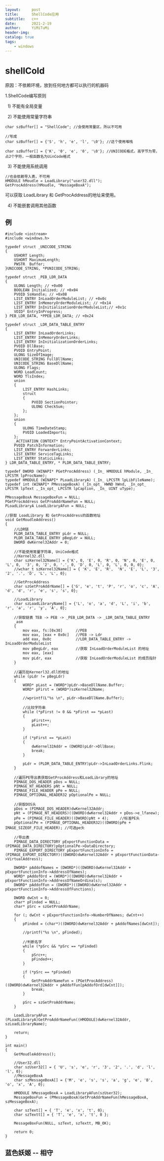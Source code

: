 ```yaml
---
layout:     post
title:      ShellCode应用
subtitle:   c++
date:       2021-2-19
author:     YiMiTuMi
header-img: 
catalog: true
tags:
    - windows
---
```


# shellCold

原因：不依赖环境，放到任何地方都可以执行的机器码

1.ShellCode编写原则

&nbsp;  1) 不能有全局变量

&nbsp;  2) 不能使用常量字符串

	char szBuffer[] = "ShellCode"; //会使用常量区，所以不可用
	
	//写成
	char szBuffer[] = {'S', 'h', 'e', 'l', '\0'}; //这个使用堆栈

	char szBuffer[] = {'K', '0', 'e', '0', '\0'}; //UNICODE格式，高字节为零，占2个字符，一般函数名为UinCode格式


&nbsp;  3) 不能使用系统调用
	
	//也会依赖导入表，不可用
	HMODULE hMoudle = LoadLibrary("user32.dll");
	GetProcAddress(hMoudle, "MessageBoxA");

可以获取	LoadLibrary 和 GetProcAddress的地址来使用。


&nbsp;  4) 不能嵌套调用其他函数

## 例

	#include <iostream>
	#include <windows.h>
	
	typedef struct _UNICODE_STRING
	{
	    USHORT Length;
	    USHORT MaximumLength;
	    PWSTR  Buffer;
	}UNICODE_STRING, *PUNICODE_STRING;
	
	typedef struct _PEB_LDR_DATA
	{
		ULONG Length; // +0x00
		BOOLEAN Initialized; // +0x04
		PVOID SsHandle; // +0x08
		LIST_ENTRY InLoadOrderModuleList; // +0x0c
		LIST_ENTRY InMemoryOrderModuleList; // +0x14
		LIST_ENTRY InInitializationOrderModuleList;// +0x1c
	    VOID* EntryInProgress;
	} PEB_LDR_DATA, *PPEB_LDR_DATA; // +0x24
	
	typedef struct _LDR_DATA_TABLE_ENTRY
	{
		LIST_ENTRY InLoadOrderLinks;
		LIST_ENTRY InMemoryOrderLinks;
		LIST_ENTRY InInitializationOrderLinks;
		PVOID DllBase;
		PVOID EntryPoint;
		ULONG SizeOfImage;
		UNICODE_STRING FullDllName;
		UNICODE_STRING BaseDllName;
		ULONG Flags;
		WORD LoadCount;
		WORD TlsIndex;
		union
		{
			LIST_ENTRY HashLinks;
			struct
			{
				PVOID SectionPointer;
				ULONG CheckSum;
			};
		};
		union
		{
			ULONG TimeDateStamp;
			PVOID LoadedImports;
		};
		_ACTIVATION_CONTEXT* EntryPointActivationContext;
		PVOID PatchInformation;
		LIST_ENTRY ForwarderLinks;
		LIST_ENTRY ServiceTagLinks;
		LIST_ENTRY StaticLinks;
	} LDR_DATA_TABLE_ENTRY, * PLDR_DATA_TABLE_ENTRY;
	
	typedef DWORD (WINAPI* PGetProcAddress) (_In_ HMODULE hModule, _In_ LPCSTR lpProcName);
	typedef HMODULE (WINAPI* PLoadLibraryA) (_In_ LPCSTR lpLibFileName);
	typedef int (WINAPI* PMessageBoxA) (_In_opt_ HWND hWnd, _In_opt_ LPCSTR lpText ,_In_opt_ LPCSTR lpCaption, _In_ UINT uType);
	
	PMessageBoxA MessageBoxFun = NULL;
	PGetProcAddress GetProAddrNameFun = NULL;
	PLoadLibraryA LoadLibraryAFun = NULL;
	
	//获取 LoadLibrary 和 GetProcAddress的函数地址 
	void GetMoudleAddress()
	{
		//LDR链
		PLDR_DATA_TABLE_ENTRY pLdr = NULL;
		PLDR_DATA_TABLE_ENTRY pBegLdr = NULL;
		DWORD dwKernel32Addr = 0;
	
	    //不能使用常量字符串, UniCode格式
	    //Kernel32.dll
	    char szKernel32Name[] = {'K', 0, 'E', 0, 'R', 0, 'N', 0, 'E', 0,  'L', 0,  '3', 0, '2', 0, '.', 0, 'D', 0, 'L', 0, 'L', 0, 0, 0};
		//wchar_t szKernel32Name[] = { 'K', 'E', 'R',  'N', 'E', 'L', '3', '2', '.', 'D', 'L', 'L', 0};
	
	    //GetProcAddress
	    char szGetProAddrName[] = {'G', 'e', 't', 'P', 'r', 'o', 'c', 'A', 'd', 'd', 'r', 'e', 's', 's', 0};
	
	    //LoadLibrary
	    char szLoadLibraryName[] = {'L', 'o', 'a', 'd', 'L', 'i', 'b', 'r', 'a', 'r', 'y', 'A', 0};
	
	    //获取链表 TEB -> PEB -> _PEB_LDR_DATA -> _LDR_DATA_TABLE_ENTRY
		_asm
		{
			mov eax, fs:[0x30]      //PEB
			mov eax, [eax + 0x0c]   //PEB -> Ldr
			add eax, 0x0c           //LDR_DATA_TABLE_ENTRY -> InLoadOrderModuleList
			mov pBegLdr, eax        //获取 InLoadOrderModuleList 的地址
			mov eax, [eax]          
			mov pLdr, eax           //获取 InLoadOrderModuleList 的成员指针
		}
	
		//遍历处Kernerl32.dll的地址
		while (pLdr != pBegLdr)
		{
			WORD* pLast = (WORD*)pLdr->BaseDllName.Buffer;
			WORD* pFirst = (WORD*)szKernel32Name;
	
			//wprintf(L"%s \n", pLdr->BaseDllName.Buffer);
	
			//比较字符串
			while (*pFirst != 0 && *pFirst == *pLast)
			{
				pFirst++;
				pLast++;
			}
	
			if (*pFirst == *pLast)
			{
				dwKernel32Addr = (DWORD)pLdr->DllBase;
				break;
			}
			
			pLdr = (PLDR_DATA_TABLE_ENTRY)pLdr->InLoadOrderLinks.Flink;
		}
	
		//遍历PE导出表获取GetProcAddress和LoadLibrary的地址
		PIMAGE_DOS_HEADER pDos = NULL;
		PIMAGE_NT_HEADERS pNt = NULL;
		PIMAGE_FILE_HEADER pPe = NULL;
		PIMAGE_OPTIONAL_HEADER32 pOptionalPe = NULL;
	
		//获取DOS头
		pDos = (PIMAGE_DOS_HEADER)dwKernel32Addr;
		pNt = (PIMAGE_NT_HEADERS)((DWORD)dwKernel32Addr + pDos->e_lfanew);
		pPe = (PIMAGE_FILE_HEADER)((DWORD)pNt + 4);     //标准PE头
		pOptionalPe = (PIMAGE_OPTIONAL_HEADER32)((DWORD)pPe + IMAGE_SIZEOF_FILE_HEADER); //可选pe头
	
		//导出表
		PIMAGE_DATA_DIRECTORY pExportFunctionData = (PIMAGE_DATA_DIRECTORY)pOptionalPe->DataDirectory;
		PIMAGE_EXPORT_DIRECTORY pExportFunctionInfo = (PIMAGE_EXPORT_DIRECTORY)((DWORD)dwKernel32Addr + pExportFunctionData->VirtualAddress);
		
		DWORD* pAddofNames = (DWORD*)((DWORD)dwKernel32Addr + pExportFunctionInfo->AddressOfNames);
		WORD* pAddofOrd = (WORD*)((DWORD)dwKernel32Addr + pExportFunctionInfo->AddressOfNameOrdinals);
		DWORD* pAddofFun = (DWORD*)((DWORD)dwKernel32Addr + pExportFunctionInfo->AddressOfFunctions);
	
		DWORD dwCnt = 0;
		char* pFinded = NULL;
		char* pSrc = szGetProAddrName;
	
		for (; dwCnt < pExportFunctionInfo->NumberOfNames; dwCnt++)
		{
			pFinded = (char*)((DWORD)dwKernel32Addr + pAddofNames[dwCnt]);
	
			//printf("%s \n", pFinded);
	
			//判断名字
			while (*pSrc && *pSrc == *pFinded)
			{
				pSrc++;
				pFinded++;
			}
	
			if (*pSrc == *pFinded)
			{
				GetProAddrNameFun = (PGetProcAddress)((DWORD)dwKernel32Addr + pAddofFun[pAddofOrd[dwCnt]]);
				break;
			}
	
			pSrc = szGetProAddrName;
		}
	
		LoadLibraryAFun = (PLoadLibraryA)GetProAddrNameFun((HMODULE)dwKernel32Addr, szLoadLibraryName);
	
		return;
	}
	
	int main()
	{
		GetMoudleAddress();
		
		//User32.dll
		char szUser32[] = { 'U', 's', 'e', 'r', '3', '2', '.', 'd', 'l', 'l', 0};
		//MessageBoxA
		char szMessageBoxA[] = {'M', 'e', 's', 's', 'a', 'g', 'e', 'B', 'o', 'x', 'A', 0};
	
		HMODULE hMessageBoxA = LoadLibraryAFun(szUser32);
		MessageBoxFun = (PMessageBoxA)GetProAddrNameFun(hMessageBoxA, szMessageBoxA);
	
		char szText[] = { 'T', 'e', 'x', 't', 0};
		char szTextt[] = { 'T', 'e', 'x', 't', 0 };
	
		MessageBoxFun(NULL, szText, szTextt, MB_OK);
	
		return 0;
	}

## 蓝色妖姬 -- 相守